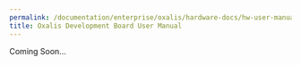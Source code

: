 ```yaml
---
permalink: /documentation/enterprise/oxalis/hardware-docs/hw-user-manual/
title: Oxalis Development Board User Manual
---
```


Coming Soon...
